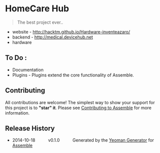 # HomeCare Hub

> The best project ever..

* website - http://hacktm.github.io/Hardware-inventeazaro/
* backend - http://medical.devicehub.net
* hardware

## To Do :
* Documentation
* Plugins - Plugins extend the core functionality of Assemble.


## Contributing
All contributions are welcome! The simplest way to show your support for this project is to **"star" it**. Please see [Contributing to Assemble](http://assemble.io/contributing) for more information.

## Release History
 * 2014-10-18   v0.1.0   Generated by the [Yeoman Generator](https://github.com/assemble/generator-assemble) for [Assemble](http://assemble.io)
